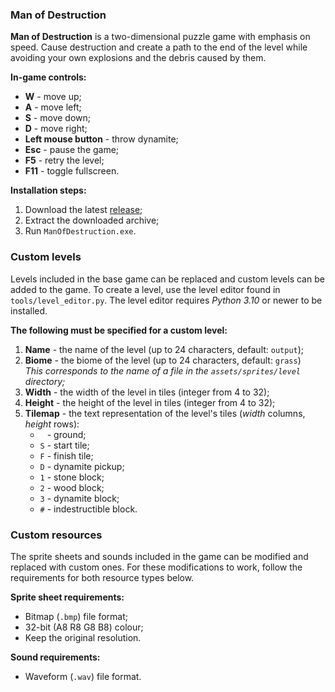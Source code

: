 ### Man of Destruction

**Man of Destruction** is a two-dimensional puzzle game with emphasis on speed. Cause destruction and create a path to the end of the level while avoiding your own explosions and the debris caused by them.

**In-game controls:**

* **W** - move up;
* **A** - move left;
* **S** - move down;
* **D** - move right;
* **Left mouse button** - throw dynamite;
* **Esc** - pause the game;
* **F5** - retry the level;
* **F11** - toggle fullscreen.

**Installation steps:**

1. Download the latest [release](/releases);
2. Extract the downloaded archive;
3. Run `ManOfDestruction.exe`.

### Custom levels

Levels included in the base game can be replaced and custom levels can be added to the game.
To create a level, use the level editor found in `tools/level_editor.py`.
The level editor requires _Python 3.10_ or newer to be installed.

**The following must be specified for a custom level:**

1. **Name** - the name of the level (up to 24 characters, default: `output`);
2. **Biome** - the biome of the level (up to 24 characters, default: `grass`)<br>_This corresponds to the name of a file in the `assets/sprites/level` directory;_
3. **Width** - the width of the level in tiles (integer from 4 to 32);
4. **Height** - the height of the level in tiles (integer from 4 to 32);
5. **Tilemap** - the text representation of the level's tiles (_width_ columns, _height_ rows):
   * ` ` - ground;
   * `S` - start tile;
   * `F` - finish tile;
   * `D` - dynamite pickup;
   * `1` - stone block;
   * `2` - wood block;
   * `3` - dynamite block;
   * `#` - indestructible block.

### Custom resources

The sprite sheets and sounds included in the game can be modified and replaced with custom ones.
For these modifications to work, follow the requirements for both resource types below.

**Sprite sheet requirements:**

* Bitmap (`.bmp`) file format;
* 32-bit (A8 R8 G8 B8) colour;
* Keep the original resolution.

**Sound requirements:**

* Waveform (`.wav`) file format.